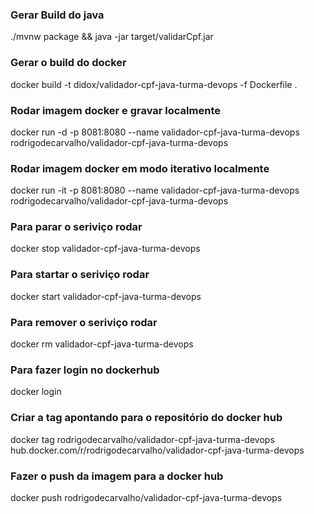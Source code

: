 
### Gerar Build do java ###
./mvnw package && java -jar target/validarCpf.jar

### Gerar o build do docker ###
docker build -t didox/validador-cpf-java-turma-devops -f Dockerfile .

### Rodar imagem docker e gravar localmente ###
docker run -d -p 8081:8080 --name validador-cpf-java-turma-devops rodrigodecarvalho/validador-cpf-java-turma-devops
### Rodar imagem docker em modo iterativo localmente ###
docker run -it -p 8081:8080 --name validador-cpf-java-turma-devops rodrigodecarvalho/validador-cpf-java-turma-devops

### Para parar o seriviço rodar ###
docker stop validador-cpf-java-turma-devops

### Para startar o seriviço rodar ###
docker start validador-cpf-java-turma-devops

### Para remover o seriviço rodar ###
docker rm validador-cpf-java-turma-devops

### Para fazer login no dockerhub ###
docker login

### Criar a tag apontando para o repositório do docker hub ###
docker tag rodrigodecarvalho/validador-cpf-java-turma-devops hub.docker.com/r/rodrigodecarvalho/validador-cpf-java-turma-devops

### Fazer o push da imagem para a docker hub ###
docker push rodrigodecarvalho/validador-cpf-java-turma-devops